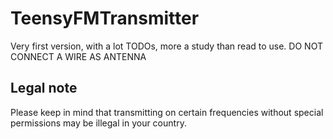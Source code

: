 # TeensyFMTransmitter

Very first version, with a lot TODOs, more a study than read to use.
DO NOT CONNECT A WIRE AS ANTENNA

## Legal note

Please keep in mind that transmitting on certain frequencies without special permissions may be illegal in your country.
